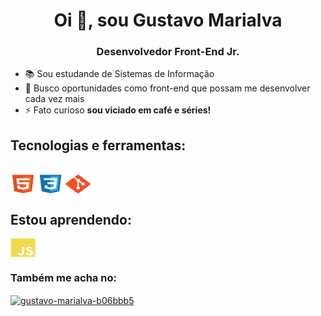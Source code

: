 <h1 align="center">Oi 👋, sou Gustavo Marialva</h1>
<h3 align="center">Desenvolvedor Front-End Jr.</h3>

- 📚 Sou estudande de Sistemas de Informação
- 💞️ Busco oportunidades como front-end que possam me desenvolver cada vez mais
- ⚡ Fato curioso **sou viciado em café e séries!**

<h2> Tecnologias e ferramentas: </h2>

<div style="display: inline_block"><br>
   <img align="center" alt="Gustavo-HTML" height="30" width="40" src="https://raw.githubusercontent.com/devicons/devicon/master/icons/html5/html5-original.svg">
    <img align="center" alt="Gustavo-CSS" height="30" width="40" src="https://raw.githubusercontent.com/devicons/devicon/master/icons/css3/css3-original.svg">
  <img align="center" alt="Gustavo-GIT" height="30" width="40" src="https://raw.githubusercontent.com/devicons/devicon/master/icons/git/git-original.svg">
          
<h2> Estou aprendendo: </h2>
       <img align="center" alt="Gustavo-Js" height="30" width="40" src="https://raw.githubusercontent.com/devicons/devicon/master/icons/javascript/javascript-plain.svg">



<h3 align="left">Também me acha no:</h3>
<p align="left">
<a href="https://linkedin.com/in/gustavo-marialva-b06bbb5" target="blank"><img align="center" src="https://raw.githubusercontent.com/rahuldkjain/github-profile-readme-generator/master/src/images/icons/Social/linked-in-alt.svg" alt="gustavo-marialva-b06bbb5" height="30" width="40" /></a>
</p>






          


<!---
GustavoMarialva/GustavoMarialva is a ✨ special ✨ repository because its `README.md` (this file) appears on your GitHub profile.
You can click the Preview link to take a look at your changes.
--->
